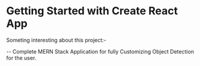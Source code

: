 # Getting Started with Create React App

Someting interesting about this project:- 


-- Complete MERN Stack Application for fully Customizing Object Detection for the user.

